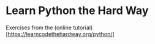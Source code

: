 # Learn Python the Hard Way

Exercises from the (online tutorial)[https://learncodethehardway.org/python/]
